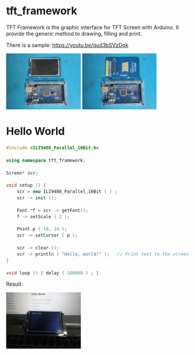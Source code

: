 # tft_framework
TFT Framework is the graphic interface for TFT Screen with Arduino.
It provide the generic method to drawing, filling and print.

There is a sample:
https://youtu.be/qud3bSVzDqk

<img src="./01.jpg" width="40%" /> <img src="./02.jpg" width="40%" />


# Hello World
```cpp
#include <ILI9486_Parallel_16Bit.h>

using namespace tft_framework;

Screen* scr;

void setup () {
    scr = new ILI9486_Parallel_16Bit ( ) ;
    scr -> init ();

    Font *f = scr -> getFont();
    f -> setScale ( 2 );

    Point p ( 10, 14 );
    scr -> setCursor ( p );

    scr -> clear ();
    scr -> println ( "Hello, world!" );   // Print text to the screen
}

void loop () { delay ( 100000 ) ; }
```
Result:

<img src="./03.jpg" width="40%" />
